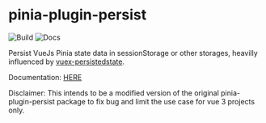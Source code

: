 # pinia-plugin-persist

![Build](https://github.com/Seb-L/pinia-plugin-persist/actions/workflows/build.yml/badge.svg)
![Docs](https://github.com/Seb-L/pinia-plugin-persist/actions/workflows/docs.yml/badge.svg)

Persist VueJs Pinia state data in sessionStorage or other storages, heavilly influenced by [vuex-persistedstate](https://github.com/robinvdvleuten/vuex-persistedstate).

Documentation: [HERE](https://seb-l.github.io/pinia-plugin-persist/)

Disclaimer:
This intends to be a modified version of the original pinia-plugin-persist package to fix bug and limit the use case for vue 3 projects only.
